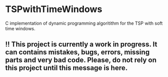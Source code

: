 # TSPwithTimeWindows
C implementation of dynamic programming algoritithm for the TSP with soft time windows.

## :bangbang: This project is currently a work in progress. It can contains mistakes, bugs, errors, missing parts and very bad code. Please, do not rely on this project until this message is here.
